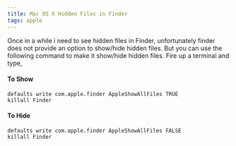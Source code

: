 ```yaml
---
title: Mac OS X Hidden Files in Finder
tags: apple
---
```


Once in a while i need to see hidden files in Finder, unfortunately
finder does not provide an option to show/hide hidden files.
But you can use the following command to make it show/hide hidden
files. Fire up a terminal and type,

#### To Show

    defaults write com.apple.finder AppleShowAllFiles TRUE
    killall Finder

#### To Hide

    defaults write com.apple.finder AppleShowAllFiles FALSE
    killall Finder
